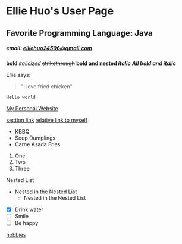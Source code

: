 # Ellie Huo's User Page
## Favorite Programming Language: Java 
##### email: elliehuo24596@gmail.com

**bold**
*italicized*
~~strikethrough~~
**bold and nested _italic_**
***All bold and italic***

Ellie says:
> "I love fried chicken"

```
Hello world
```

[My Personal Website](https://elhuo.github.io/Personal-Website/)

[section link](README.md)
[relative link to myself](README.md)

- KBBQ
- Soup Dumplings
- Carne Asada Fries

1. One
2. Two
3. Three

Nested List
- Nested in the Nested List
  - Nested in the Nested List

- [x] Drink water
- [ ] Smile
- [ ] Be happy

[hobbies](hobbies-after.JPG)

<!--
**elhuo/elhuo** is a ✨ _special_ ✨ repository because its `README.md` (this file) appears on your GitHub profile.

Here are some ideas to get you started:

- 🔭 I’m currently working on ...
- 🌱 I’m currently learning ...
- 👯 I’m looking to collaborate on ...
- 🤔 I’m looking for help with ...
- 💬 Ask me about ...
- 📫 How to reach me: ...
- 😄 Pronouns: ...
- ⚡ Fun fact: ...
-->
